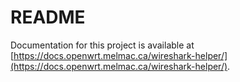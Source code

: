 # README

Documentation for this project is available at [https://docs.openwrt.melmac.ca/wireshark-helper/](https://docs.openwrt.melmac.ca/wireshark-helper/).
